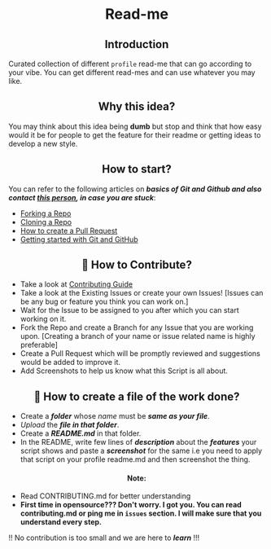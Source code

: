 <h1 align="center">Read-me</h1>

<h2 align="center">Introduction</h2>

Curated collection of different `profile` read-me that can go according to your vibe. You can get different read-mes and can use whatever you may like.

<h2 align="center">Why this idea?</h2>

You may think about this idea being <b>dumb</b> but stop and think that how easy would it be for people to get the feature for their readme or getting ideas to develop a new style.

<h2 align="center">How to start?</h2>

You can refer to the following articles on **_basics of Git and Github and also contact [this person](https://github.com/smriti1313/), in case you are stuck_**:

- [Forking a Repo](https://help.github.com/en/github/getting-started-with-github/fork-a-repo)
- [Cloning a Repo](https://help.github.com/en/desktop/contributing-to-projects/creating-a-pull-request)
- [How to create a Pull Request](https://opensource.com/article/19/7/create-pull-request-github)
- [Getting started with Git and GitHub](https://towardsdatascience.com/getting-started-with-git-and-github-6fcd0f2d4ac6)

<h2 align=center> 📝 How to Contribute? </h2>  

- Take a look at [Contributing Guide](https://github.com/smriti1313/Read-me/blob/main/CONTRIBUTING.md)
- Take a look at the Existing Issues or create your own Issues! [Issues can be any bug or feature you think you can work on.]
- Wait for the Issue to be assigned to you after which you can start working on it.
- Fork the Repo and create a Branch for any Issue that you are working upon. [Creating a branch of your name or issue related name is highly preferable]
- Create a Pull Request which will be promptly reviewed and suggestions would be added to improve it.
- Add Screenshots to help us know what this Script is all about.

<h2 align=center> 📝 How to create a file of the work done? </h2>

- Create a ***folder*** whose *name* must be ***same as your file***.
- *Upload* the ***file in that folder***.
- Create a ***README.md*** in that folder.
- In the README, write few lines of ***description*** about the ***features*** your script shows and paste a ***screenshot*** for the same i.e you need to apply that script on your profile readme.md and then screenshot the thing.

<h4 align="center"> Note: </h4>

- Read CONTRIBUTING.md for better understanding
- **First time in opensource??? Don't worry. I got you. You can read contributing.md or ping me in `issues` section. I will make sure that you understand every step.**

!! No contribution is too small and we are here to ***learn*** !!!
